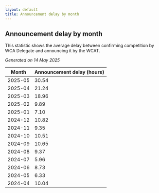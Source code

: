 ```yaml
---
layout: default
title: Announcement delay by month
---
```

## Announcement delay by month
This statistic shows the average delay between confirming competition by WCA Delegate and announcing it by the WCAT.

*Generated on 14 May 2025*

| Month | Announcement delay (hours) |
| --- | --- |
| 2025-05 | 30.54 |
| 2025-04 | 21.24 |
| 2025-03 | 18.96 |
| 2025-02 | 9.89 |
| 2025-01 | 7.10 |
| 2024-12 | 10.82 |
| 2024-11 | 9.35 |
| 2024-10 | 10.51 |
| 2024-09 | 10.65 |
| 2024-08 | 9.37 |
| 2024-07 | 5.96 |
| 2024-06 | 8.73 |
| 2024-05 | 6.33 |
| 2024-04 | 10.04 |
